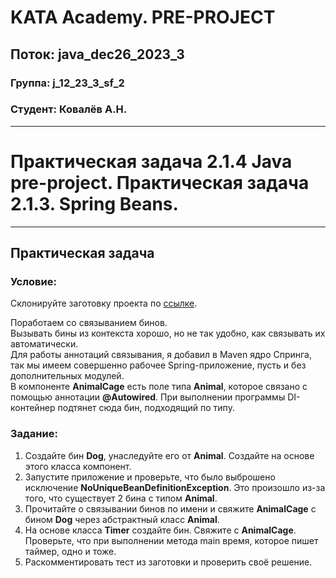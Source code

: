 # KATA Academy. PRE-PROJECT

## Поток: java_dec26_2023_3
### Группа: j_12_23_3_sf_2
### Студент: Ковалёв А.Н.
___

# Практическая задача 2.1.4 Java pre-project. Практическая задача 2.1.3. Spring Beans.

---
## Практическая задача

### Условие:
Склонируйте заготовку проекта по [ссылке](https://github.com/KataAcademy/PP_2_1_3_SpringBeans).

Поработаем со связыванием бинов.  
Вызывать бины из контекста хорошо, но не так удобно, как связывать их автоматически.  
Для работы аннотаций связывания, я добавил в Maven ядро Спринга,
так мы имеем совершенно рабочее Spring-приложение, пусть и без дополнительных модулей.  
В компоненте **AnimalCage** есть поле типа **Animal**,
которое связано с помощью аннотации **@Autowired**. При выполнении программы
DI-контейнер подтянет сюда бин, подходящий по типу.

### Задание:

1) Создайте бин **Dog**, унаследуйте его от **Animal**. Создайте на основе этого класса компонент.
2) Запустите приложение и проверьте, что было выброшено исключение
**NoUniqueBeanDefinitionException**. Это произошло из-за того,
что существует 2 бина с типом **Animal**.
3) Прочитайте о связывании бинов по имени и свяжите **AnimalCage** c бином **Dog**
через абстрактный класс **Animal**.
4) На основе класса **Timer** создайте бин. Свяжите с **AnimalCage**.
Проверьте, что при выполнении метода main время, которое пишет таймер, одно и тоже.
5) Раскомментировать тест из заготовки и проверить своё решение.